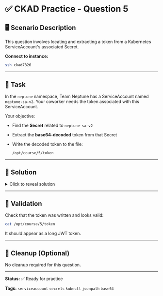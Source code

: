 ﻿# ✅ CKAD Practice - Question 5

## 🖥️ Scenario Description

This question involves locating and extracting a token from a Kubernetes ServiceAccount's associated Secret.

**Connect to instance:**

```bash
ssh ckad7326
```

---

## 🧩 Task

In the `neptune` namespace, Team Neptune has a ServiceAccount named `neptune-sa-v2`. Your coworker needs the token associated with this ServiceAccount.

Your objective:

* Find the **Secret** related to `neptune-sa-v2`
* Extract the **base64-decoded** token from that Secret
* Write the decoded token to the file:

  ```
  /opt/course/5/token
  ```

---

## 🧠 Solution

<details>
<summary>Click to reveal solution</summary>

### 1. Get the secret name associated with the ServiceAccount:

```bash
kubectl get sa neptune-sa-v2 -n neptune -o jsonpath='{.secrets[0].name}'
```

### 2. Use the secret name to extract the token:

```bash
kubectl get secret <secret-name> -n neptune -o jsonpath='{.data.token}' | base64 --decode > /opt/course/5/token
```

Replace `<secret-name>` with the actual secret name obtained from step 1.

</details>

---

## 📁 Validation

Check that the token was written and looks valid:

```bash
cat /opt/course/5/token
```

It should appear as a long JWT token.

---

## 🧹 Cleanup (Optional)

No cleanup required for this question.

---

**Status:** ✅ Ready for practice

**Tags:** `serviceaccount` `secrets` `kubectl` `jsonpath` `base64`

